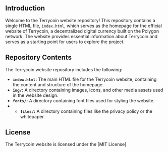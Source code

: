 ## Introduction

Welcome to the Terrycoin website repository! This repository contains a single HTML file, `index.html`, which serves as the homepage for the official website of Terrycoin, a decentralized digital currency built on the Polygon network. The website provides essential information about Terrycoin and serves as a starting point for users to explore the project.

## Repository Contents

The Terrycoin website repository includes the following:

- **`index.html`:** The main HTML file for the Terrycoin website, containing the content and structure of the homepage.
- **`img/`:** A directory containing images, icons, and other media assets used in the website design.
- **`fonts/`:** A directory containing font files used for styling the website.
- - **`files/`:** A directory containing files like the privacy policy or the whitepaper.

## License

The Terrycoin website is licensed under the [MIT License]
